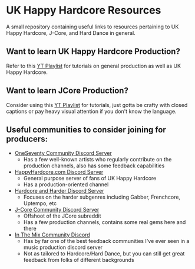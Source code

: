 # UK Happy Hardcore Resources

A small repository containing useful links to resources pertaining to UK Happy Hardcore, J-Core, and Hard Dance in general.

## Want to learn UK Happy Hardcore Production?

Refer to this [YT Playlist](https://youtube.com/playlist?list=PLx8AJyqd8OBR7JpLa-cAU1o9tiY0T3jip) for tutorials on general production as well as UK Happy Hardcore.

## Want to learn JCore Production?

Consider using this [YT Playlist](https://www.youtube.com/playlist?list=PLM3r4l_qfGtrikfQ14EzqEEyz8UBt1irV) for tutorials, just gotta be crafty with closed captions or pay heavy visual attention if you don't know the language.

## Useful communities to consider joining for producers:

- [OneSeventy Community Discord Server](https://discord.gg/JJgJwUSYk3)
  - Has a few well-known artists who regularly contribute on the production channels, also has some feedback capabilities
- [HappyHardcore.com Discord Server](https://discord.gg/bvbMMQ7n)
  - General purpose server of fans of UK Happy Hardcore
  - Has a production-oriented channel
- [Hardcore and Harder Discord Server](https://discord.gg/sH7N7ArD2S)
  - Focuses on the harder subgenres including Gabber, Frenchcore, Uptempo, etc
- [J-Core Community Discord Server](https://discord.gg/AmexFVm7YX)
  - Offshoot of the JCore subreddit
  - Has a few production channels, contains some real gems here and there
- [In The Mix Community Discord](https://discord.gg/inthemix)
  - Has by far one of the best feedback communities I've ever seen in a music production discord server
  - Not as tailored to Hardcore/Hard Dance, but you can still get great feedback from folks of different backgrounds
